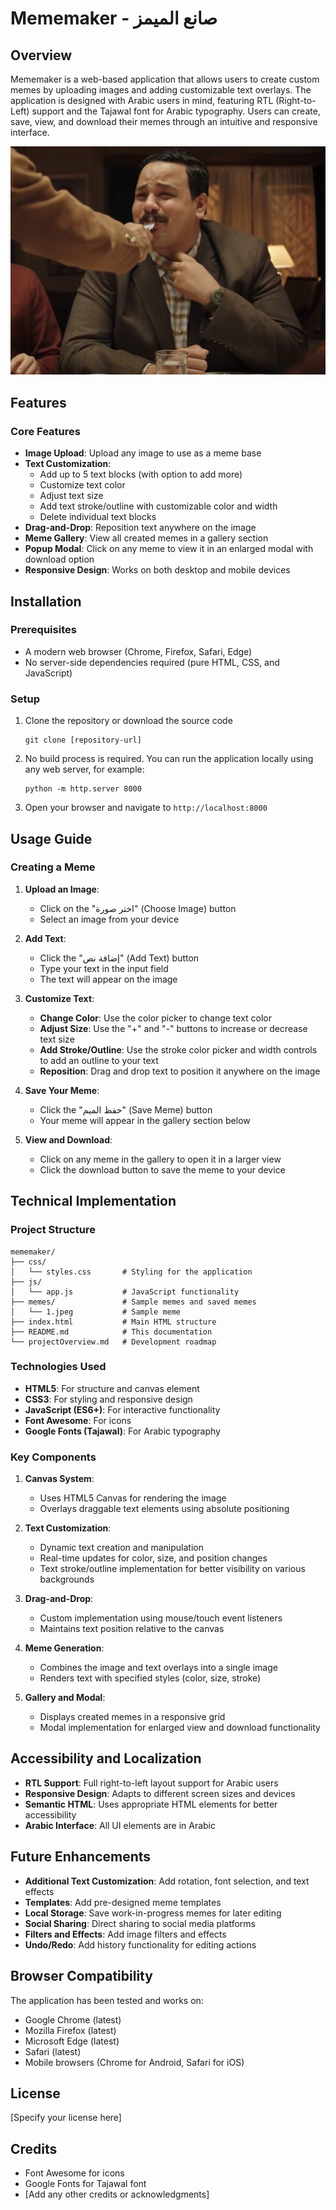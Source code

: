 # Mememaker - صانع الميمز

## Overview

Mememaker is a web-based application that allows users to create custom memes by uploading images and adding customizable text overlays. The application is designed with Arabic users in mind, featuring RTL (Right-to-Left) support and the Tajawal font for Arabic typography. Users can create, save, view, and download their memes through an intuitive and responsive interface.

![Mememaker Screenshot](memes/1.jpeg)

## Features

### Core Features

- **Image Upload**: Upload any image to use as a meme base
- **Text Customization**:
  - Add up to 5 text blocks (with option to add more)
  - Customize text color
  - Adjust text size
  - Add text stroke/outline with customizable color and width
  - Delete individual text blocks
- **Drag-and-Drop**: Reposition text anywhere on the image
- **Meme Gallery**: View all created memes in a gallery section
- **Popup Modal**: Click on any meme to view it in an enlarged modal with download option
- **Responsive Design**: Works on both desktop and mobile devices

## Installation

### Prerequisites

- A modern web browser (Chrome, Firefox, Safari, Edge)
- No server-side dependencies required (pure HTML, CSS, and JavaScript)

### Setup

1. Clone the repository or download the source code
   ```
   git clone [repository-url]
   ```

2. No build process is required. You can run the application locally using any web server, for example:
   ```
   python -m http.server 8000
   ```

3. Open your browser and navigate to `http://localhost:8000`

## Usage Guide

### Creating a Meme

1. **Upload an Image**:
   - Click on the "اختر صورة" (Choose Image) button
   - Select an image from your device

2. **Add Text**:
   - Click the "إضافة نص" (Add Text) button
   - Type your text in the input field
   - The text will appear on the image

3. **Customize Text**:
   - **Change Color**: Use the color picker to change text color
   - **Adjust Size**: Use the "+" and "-" buttons to increase or decrease text size
   - **Add Stroke/Outline**: Use the stroke color picker and width controls to add an outline to your text
   - **Reposition**: Drag and drop text to position it anywhere on the image

4. **Save Your Meme**:
   - Click the "حفظ الميم" (Save Meme) button
   - Your meme will appear in the gallery section below

5. **View and Download**:
   - Click on any meme in the gallery to open it in a larger view
   - Click the download button to save the meme to your device

## Technical Implementation

### Project Structure

```
mememaker/
├── css/
│   └── styles.css       # Styling for the application
├── js/
│   └── app.js           # JavaScript functionality
├── memes/               # Sample memes and saved memes
│   └── 1.jpeg           # Sample meme
├── index.html           # Main HTML structure
├── README.md            # This documentation
└── projectOverview.md   # Development roadmap
```

### Technologies Used

- **HTML5**: For structure and canvas element
- **CSS3**: For styling and responsive design
- **JavaScript (ES6+)**: For interactive functionality
- **Font Awesome**: For icons
- **Google Fonts (Tajawal)**: For Arabic typography

### Key Components

1. **Canvas System**:
   - Uses HTML5 Canvas for rendering the image
   - Overlays draggable text elements using absolute positioning

2. **Text Customization**:
   - Dynamic text creation and manipulation
   - Real-time updates for color, size, and position changes
   - Text stroke/outline implementation for better visibility on various backgrounds

3. **Drag-and-Drop**:
   - Custom implementation using mouse/touch event listeners
   - Maintains text position relative to the canvas

4. **Meme Generation**:
   - Combines the image and text overlays into a single image
   - Renders text with specified styles (color, size, stroke)

5. **Gallery and Modal**:
   - Displays created memes in a responsive grid
   - Modal implementation for enlarged view and download functionality

## Accessibility and Localization

- **RTL Support**: Full right-to-left layout support for Arabic users
- **Responsive Design**: Adapts to different screen sizes and devices
- **Semantic HTML**: Uses appropriate HTML elements for better accessibility
- **Arabic Interface**: All UI elements are in Arabic

## Future Enhancements

- **Additional Text Customization**: Add rotation, font selection, and text effects
- **Templates**: Add pre-designed meme templates
- **Local Storage**: Save work-in-progress memes for later editing
- **Social Sharing**: Direct sharing to social media platforms
- **Filters and Effects**: Add image filters and effects
- **Undo/Redo**: Add history functionality for editing actions

## Browser Compatibility

The application has been tested and works on:
- Google Chrome (latest)
- Mozilla Firefox (latest)
- Microsoft Edge (latest)
- Safari (latest)
- Mobile browsers (Chrome for Android, Safari for iOS)

## License

[Specify your license here]

## Credits

- Font Awesome for icons
- Google Fonts for Tajawal font
- [Add any other credits or acknowledgments]